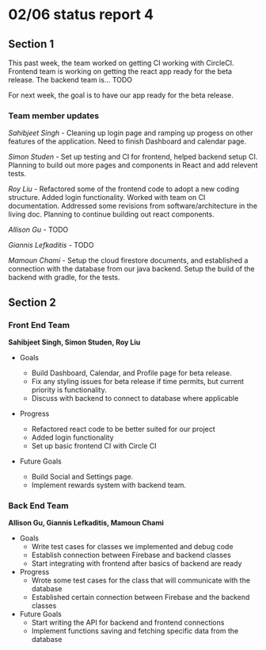 # 02/06 status report 4

## Section 1
This past week, the team worked on getting CI working with CircleCI. Frontend team is working on getting the react app ready for the beta release. The backend team is... TODO

For next week, the goal is to have our app ready for the beta release.

### Team member updates
*Sahibjeet Singh* - Cleaning up login page and ramping up progess on other features of the application. Need to finish Dashboard and calendar page.

*Simon Studen* - Set up testing and CI for frontend, helped backend setup CI. Planning to build out more pages and components in React and add relevent tests.

*Roy Liu* -  Refactored some of the frontend code to adopt a new coding structure. Added login functionality. Worked with team on CI documentation. Addressed some revisions from software/architecture in the living doc. Planning to continue building out react components. 

*Allison Gu* -  TODO  

*Giannis Lefkaditis* - TODO  

*Mamoun Chami* - Setup the cloud firestore documents, and established a connection with the database from our java backend. Setup the build of the backend with gradle, for the tests.


## Section 2

### Front End Team
**Sahibjeet Singh, Simon Studen, Roy Liu**
* Goals
  *  Build Dashboard, Calendar, and Profile page for beta release. 
  *  Fix any styling issues for beta release if time permits, but current priority is functionality.
  *  Discuss with backend to connect to database where applicable

* Progress
  * Refactored react code to be better suited for our project
  * Added login functionality
  * Set up basic frontend CI with Circle CI

* Future Goals
  * Build Social and Settings page.
  * Implement rewards system with backend team.
 
### Back End Team
**Allison Gu, Giannis Lefkaditis, Mamoun Chami**

* Goals   
  * Write test cases for classes we implemented and debug code
  * Establish connection between Firebase and backend classes
  * Start integrating with frontend after basics of backend are ready
* Progress   
  * Wrote some test cases for the class that will communicate with the database
  * Established certain connection between Firebase and the backend classes
* Future Goals   
  * Start writing the API for backend and frontend connections
  * Implement functions saving and fetching specific data from the database
 
